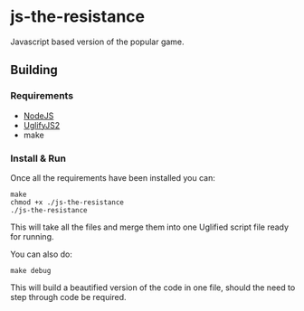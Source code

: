 js-the-resistance
=================

Javascript based version of the popular game. 

## Building

### Requirements

* [NodeJS](http://nodejs.org/)
* [UglifyJS2](https://github.com/mishoo/UglifyJS2)
* make

### Install & Run
Once all the requirements have been installed you can:

```
make
chmod +x ./js-the-resistance
./js-the-resistance
```

This will take all the files and merge them into one Uglified script file ready for running. 

You can also do:

```
make debug
```

This will build a beautified version of the code in one file, should the need to step through code be required. 



